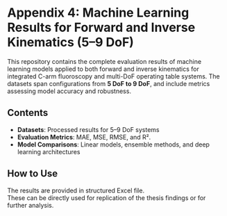 # Appendix 4: Machine Learning Results for Forward and Inverse Kinematics (5–9 DoF)

This repository contains the complete evaluation results of machine learning models applied to both forward and inverse kinematics for integrated C-arm fluoroscopy and multi-DoF operating table systems. The datasets span configurations from **5 DoF to 9 DoF**, and include metrics assessing model accuracy and robustness.

## Contents
- **Datasets**: Processed results for 5–9 DoF systems  
- **Evaluation Metrics**: MAE, MSE, RMSE, and R².
- **Model Comparisons**: Linear models, ensemble methods, and deep learning architectures  

## How to Use
The results are provided in structured Excel file.  
These can be directly used for replication of the thesis findings or for further analysis.  
